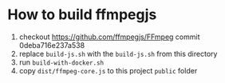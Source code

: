 # How to build ffmpegjs

1. checkout https://github.com/ffmpegjs/FFmpeg commit 0deba716e237a538
2. replace `build-js.sh` with the `build-js.sh` from this directory
3. run `build-with-docker.sh`
4. copy `dist/ffmpeg-core.js` to this project `public` folder
